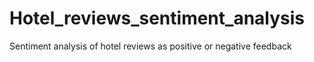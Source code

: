 # Hotel_reviews_sentiment_analysis
Sentiment analysis of hotel reviews as positive or negative feedback

